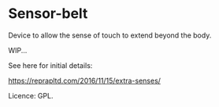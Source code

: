 # Sensor-belt

Device to allow the sense of touch to extend beyond the body.

WIP...

See here for initial details:
  
  https://reprapltd.com/2016/11/15/extra-senses/

Licence: GPL.

